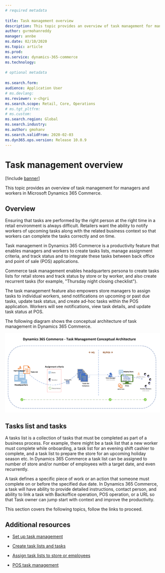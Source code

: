 ```yaml
---
# required metadata

title: Task management overview
description: This topic provides an overview of task management for managers and workers in Microsoft Dynamics 365 Commerce.
author: gvrmohanreddy
manager: annbe
ms.date: 02/10/2020
ms.topic: article
ms.prod: 
ms.service: dynamics-365-commerce
ms.technology: 

# optional metadata

ms.search.form:  
audience: Application User
# ms.devlang: 
ms.reviewer: v-chgri
ms.search.scope: Retail, Core, Operations
# ms.tgt_pltfrm: 
# ms.custom: 
ms.search.region: Global
ms.search.industry: 
ms.author: gmohanv
ms.search.validFrom: 2020-02-03
ms.dyn365.ops.version: Release 10.0.9
---
```


# Task management overview

[!include [banner](includes/banner.md)]

This topic provides an overview of task management for managers and workers in Microsoft Dynamics 365 Commerce.

## Overview

Ensuring that tasks are performed by the right person at the right time in a retail environment is always difficult. Retailers want the ability to notify workers of upcoming tasks along with the related business context so that workers can complete the tasks correctly and on time.  

Task management in Dynamics 365 Commerce is a productivity feature that enables managers and workers to create tasks lists, manage assignment criteria, and track status and to integrate these tasks between back office and point of sale (POS) applications. 

Commerce task management enables headquarters persona to create tasks lists for retail stores and track status by store or by worker, and also create recurrent tasks (for example, "Thursday night closing checklist"). 

The task management feature also empowers store managers to assign tasks to individual workers, send notifications on upcoming or past due tasks, update task status, and create ad-hoc tasks within the POS application. Workers will see notifications, view task details, and update task status at POS.

The following diagram shows the conceptual architecture of task management in Dynamics 365 Commerce.
  
![Dynamics 365 Commerce - Task management](media/Tasks-management-conceptual-architecture.png)
  
  ## Tasks list and tasks

A tasks list is a collection of tasks that must be completed as part of a business process. For example, there might be a task list that a new worker must complete while onboarding, a task list for an evening shift cashier to complete, and a task list to prepare the store for an upcoming holiday season etc. In Dynamics 365 Commerce a task list can be assigned to number of store and/or number of employees with a target date, and even recurrently. 

A task defines a specific piece of work or an action that someone must complete on or before the specified due date. In Dynamics 365 Commerce, a task will have ability to provide detailed instructions, contact person, and ability to link a task with Backoffice operation, POS operation, or a URL so that Task owner can jump start with context and improve the productivity.   
 
 
This section covers the following topics, follow the links to proceed.


## Additional resources

- [Set up task management](https://docs.microsoft.com/en-us/dynamics365/)

- [Create task lists and tasks](https://docs.microsoft.com/en-us/dynamics365/)

- [Assign task lists to store or employees](https://docs.microsoft.com/en-us/dynamics365/)

- [POS task management](https://docs.microsoft.com/en-us/dynamics365/)


